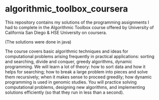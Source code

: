 # algorithmic_toolbox_coursera

This repository contains my solutions of the programming assignments I had to complete in the Algorithmic Toolbox course offered by University of California San Diego & HSE University on coursera. 

(The solutions were done in java)


The course covers basic algorithmic techniques and ideas for computational problems arising frequently in practical applications: sorting and searching, divide and conquer, greedy algorithms, dynamic programming. We will learn a lot of theory: how to sort data and how it helps for searching; how to break a large problem into pieces and solve them recursively; when it makes sense to proceed greedily; how dynamic programming is used in genomic studies. You will practice solving computational problems, designing new algorithms, and implementing solutions efficiently (so that they run in less than a second).
